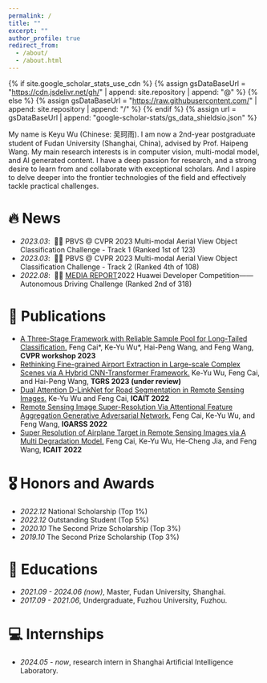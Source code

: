 ```yaml
---
permalink: /
title: ""
excerpt: ""
author_profile: true
redirect_from: 
  - /about/
  - /about.html
---
```


{% if site.google_scholar_stats_use_cdn %}
{% assign gsDataBaseUrl = "https://cdn.jsdelivr.net/gh/" | append: site.repository | append: "@" %}
{% else %}
{% assign gsDataBaseUrl = "https://raw.githubusercontent.com/" | append: site.repository | append: "/" %}
{% endif %}
{% assign url = gsDataBaseUrl | append: "google-scholar-stats/gs_data_shieldsio.json" %}

<span class='anchor' id='about-me'></span>

My name is Keyu Wu (Chinese: 吴珂雨). I am now a 2nd-year postgraduate student of Fudan University (Shanghai, China), advised by Prof. Haipeng Wang. My main research interests is in computer vision, multi-modal model, and AI generated content. I have a deep passion for research, and a strong desire to learn from and collaborate with exceptional scholars. And I aspire to delve deeper into the frontier technologies of the field and effectively tackle practical challenges. 


# 🔥 News
- *2023.03*: &nbsp;🎉🎉 PBVS @ CVPR 2023 Multi-modal Aerial View Object Classification Challenge - Track 1 (Ranked 1st of 123)
- *2023.03*: &nbsp;🎉🎉 PBVS @ CVPR 2023 Multi-modal Aerial View Object Classification Challenge - Track 2 (Ranked 4th of 108)
- *2022.08*: &nbsp;🎉🎉 [MEDIA REPORT](https://mp.weixin.qq.com/s/Hc_G3Nfvb_J290zd81l5Hg)2022 Huawei Developer Competition——Autonomous Driving Challenge (Ranked 2nd of 318)

# 📝 Publications 

- [A Three-Stage Framework with Reliable Sample Pool for Long-Tailed Classification.](https://scholar.google.com/citations?user=Z0crt0oAAAAJ) Feng Cai\*, Ke-Yu Wu\*, Hai-Peng Wang, and Feng Wang, **CVPR workshop 2023**
- [Rethinking Fine-grained Airport Extraction in Large-scale Complex Scenes via A Hybrid CNN-Transformer Framework.](https://scholar.google.com/citations?user=Z0crt0oAAAAJ) Ke-Yu Wu, Feng Cai, and Hai-Peng Wang, **TGRS 2023 (under review)**
- [Dual Attention D-LinkNet for Road Segmentation in Remote Sensing Images.](https://scholar.google.com/citations?user=Z0crt0oAAAAJ) Ke-Yu Wu and Feng Cai, **ICAIT 2022**
- [Remote Sensing Image Super-Resolution Via Attentional Feature Aggregation Generative Adversarial Network.](https://scholar.google.com/citations?user=Z0crt0oAAAAJ) Feng Cai, Ke-Yu Wu, and Feng Wang, **IGARSS 2022**
- [Super Resolution of Airplane Target in Remote Sensing Images via A Multi Degradation Model.](https://scholar.google.com/citations?user=Z0crt0oAAAAJ) Feng Cai, Ke-Yu Wu, He-Cheng Jia, and Feng Wang, **ICAIT 2022**

# 🎖 Honors and Awards
- *2022.12* National Scholarship (Top 1%)
- *2022.12* Outstanding Student (Top 5%)
- *2020.10* The Second Prize Scholarship (Top 3%)
- *2019.10* The Second Prize Scholarship (Top 3%)

# 📖 Educations
- *2021.09 - 2024.06 (now)*, Master, Fudan University, Shanghai. 
- *2017.09 - 2021.06*, Undergraduate, Fuzhou University, Fuzhou. 

# 💻 Internships
- *2024.05 - now*, research intern in Shanghai Artificial Intelligence Laboratory.
